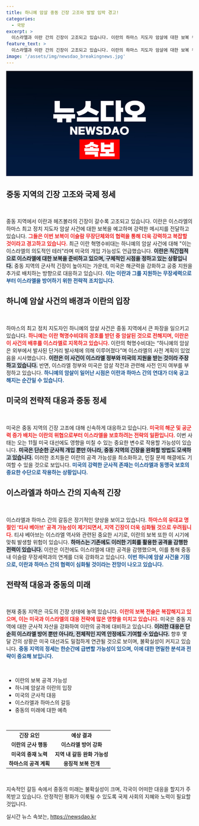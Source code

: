 ```yaml
---
title: 하니예 암살 중동 긴장 고조와 발발 임박 경고!
categories:
  - 국방
excerpt: >
  이스라엘과 이란 간의 긴장이 고조되고 있습니다. 이란의 하마스 지도자 암살에 대한 보복 위협이 일고 있으며, 미국은 중동에 군사력을 증강하고 있습니다. 전문가들은 이란이 유대교의 중요한 명절 티샤 베아브 기간에 공격을 감행할 가능성을 거론하고 있습니다. 이란-이스라엘의 갈등, 당신은 그 끝을 예상할 수 있나요?
feature_text: >
  이스라엘과 이란 간의 긴장이 고조되고 있습니다. 이란의 하마스 지도자 암살에 대한 보복 위협이 일고 있으며, 미국은 중동에 군사력을 증강하고 있습니다. 전문가들은 이란이 유대교의 중요한 명절 티샤 베아브 기간에 공격을 감행할 가능성을 거론하고 있습니다. 이란-이스라엘의 갈등, 당신은 그 끝을 예상할 수 있나요?
image: '/assets/img/newsdao_breakingnews.jpg'
---
```


<p><img src="/assets/img/newsdao_breakingnews.jpg" alt="flaretime 속보" /></p>

<h2 data-ke-size="size26">중동 지역의 긴장 고조와 국제 정세</h2>

<p data-ke-size="size16">&nbsp;</p>

<p>중동 지역에서 이란과 헤즈볼라의 긴장이 갈수록 고조되고 있습니다. 이란은 이스라엘의 하마스 최고 정치 지도자 암살 사건에 대한 보복을 예고하며 강력한 메시지를 전달하고 있습니다. <b><span style="color: #ee2323;">그들은 이번 보복이 이슬람 무장단체와의 협력을 통해 더욱 강력하고 복잡할 것이라고 경고하고 있습니다.</span></b> 최근 이란 혁명수비대는 하니예의 암살 사건에 대해 "이는 이스라엘의 의도적인 테러"라며 미국의 개입 가능성도 언급했습니다. <b><span style="background-color: #21538527;">이란은 직간접적으로 이스라엘에 대한 보복을 준비하고 있으며, 구체적인 시점을 정하고 있는 상황입니다.</span></b> 중동 지역의 군사적 긴장이 높아지는 가운데, 미국은 해군력을 강화하고 공중 지원을 추가로 배치하는 방향으로 대응하고 있습니다. <b><span style="color: #1a5490;">이는 이란과 그를 지원하는 무장세력으로부터 이스라엘을 방어하기 위한 전략적 조치입니다.</span></b></p>

<h2 data-ke-size="size26">하니예 암살 사건의 배경과 이란의 입장</h2>

<p data-ke-size="size16">&nbsp;</p>

<p>하마스의 최고 정치 지도자인 하니예의 암살 사건은 중동 지역에서 큰 파장을 일으키고 있습니다. <b><span style="color: #ee2323;">하니예는 이란 혁명수비대의 경호를 받던 중 암살된 것으로 전해지며, 이란은 이 사건의 배후를 이스라엘로 지목하고 있습니다.</span></b> 이란의 혁명수비대는 “하니예의 암살은 외부에서 발사된 단거리 발사체에 의해 이루어졌다”며 이스라엘의 사전 계획이 있었음을 시사했습니다. <b><span style="background-color: #21538527;">이란은 이 사건이 이스라엘 정부와 미국의 지원을 받는 것이라 주장하고 있습니다.</span></b> 반면, 이스라엘 정부와 미국은 암살 작전과 관련해 사전 인지 여부를 부정하고 있습니다. <b><span style="color: #1a5490;">하니예의 암살이 일어난 시점은 이란과 하마스 간의 연대가 더욱 공고해지는 순간일 수 있습니다.</span></b></p>

<h2 data-ke-size="size26">미국의 전략적 대응과 중동 정세</h2>

<p data-ke-size="size16">&nbsp;</p>

<p>미국은 중동 지역의 긴장 고조에 대해 신속하게 대응하고 있습니다. <b><span style="color: #ee2323;">미국의 해군 및 공군력 증가 배치는 이란의 위협으로부터 이스라엘을 보호하려는 전략의 일환입니다.</span></b> 이번 사태는 오는 11월 미국 대선에도 영향을 미칠 수 있는 중요한 변수로 작용할 가능성이 있습니다. <b><span style="background-color: #21538527;">미국은 단순한 군사적 개입 뿐만 아니라, 중동 지역의 긴장을 완화할 방법도 모색하고 있습니다.</span></b> 이러한 조치들은 이란의 공격 가능성을 최소화하고, 인질 문제 해결에도 기여할 수 있을 것으로 보입니다. <b><span style="color: #1a5490;">미국의 강력한 군사적 존재는 이스라엘과 동맹국 보호의 중요한 수단으로 작용하는 상황입니다.</span></b></p>

<h2 data-ke-size="size26">이스라엘과 하마스 간의 지속적 긴장</h2>

<p data-ke-size="size16">&nbsp;</p>

<p>이스라엘과 하마스 간의 갈등은 장기적인 양상을 보이고 있습니다. <b><span style="color: #ee2323;">하마스의 유대교 명절인 ‘티샤 베아브’ 공격 가능성이 제기되면서, 지역 긴장이 더욱 심화될 것으로 우려됩니다.</span></b> 티샤 베아브는 이스라엘 역사와 관련된 중요한 시기로, 이란의 보복 또한 이 시기에 맞춰 발생할 위험이 있습니다. <b><span style="background-color: #21538527;">하마스는 기존에도 이러한 기회를 활용한 공격을 감행한 전력이 있습니다.</span></b> 이란은 이전에도 이스라엘에 대한 공격을 감행했으며, 이를 통해 중동 내 이슬람 무장세력과의 연계를 더욱 강화하고 있습니다. <b><span style="color: #1a5490;">이번 하니예 암살 사건을 기점으로, 이란과 하마스 간의 협력이 심화될 것이라는 전망이 나오고 있습니다.</span></b></p>

<h2 data-ke-size="size26">전략적 대응과 중동의 미래</h2>

<p data-ke-size="size16">&nbsp;</p>

<p>현재 중동 지역은 극도의 긴장 상태에 놓여 있습니다. <b><span style="color: #ee2323;">이란의 보복 전술은 복잡해지고 있으며, 이는 미국과 이스라엘의 대응 전략에 많은 영향을 미치고 있습니다.</span></b> 미국은 중동 지역에 대한 군사적 자산을 강화하여 이란의 공격에 대비하고 있습니다. <b><span style="background-color: #21538527;">이러한 대응은 단순히 이스라엘 방어 뿐만 아니라, 전체적인 지역 안정에도 기여할 수 있습니다.</span></b> 향후 몇 달 간의 상황은 미국 대선과도 밀접하게 연관될 것으로 보이며, 불확실성이 커지고 있습니다. <b><span style="color: #1a5490;">중동 지역의 정세는 한순간에 급변할 가능성이 있으며, 이에 대한 면밀한 분석과 전략이 중요해 보입니다.</span></b></p>

<p data-ke-size="size16">&nbsp;</p> 

<ul>
  <li>이란의 보복 공격 가능성</li>
  <li>하니예 암살과 이란의 입장</li>
  <li>미국의 군사적 대응</li>
  <li>이스라엘과 하마스의 갈등</li>
  <li>중동의 미래에 대한 예측</li>
</ul>

<p data-ke-size="size16">&nbsp;</p> 

<table>
  <tr>
    <td style="text-align: center; height: 17px;"><b>긴장 요인</b></td>
    <td style="text-align: center; height: 17px;"><b>예상 결과</b></td>
  </tr>
  <tr>
    <td style="text-align: center; height: 17px;"><b>이란의 군사 행동</b></td>
    <td style="text-align: center; height: 17px;"><b>이스라엘 방어 강화</b></td>
  </tr>
  <tr>
    <td style="text-align: center; height: 17px;"><b>미국의 중재 노력</b></td>
    <td style="text-align: center; height: 17px;"><b>지역 내 갈등 완화 가능성</b></td>
  </tr>
  <tr>
    <td style="text-align: center; height: 17px;"><b>하마스의 공격 계획</b></td>
    <td style="text-align: center; height: 17px;"><b>응징적 보복 전개</b></td>
  </tr>
</table>

<p data-ke-size="size16">&nbsp;</p> 

<p>지속적인 갈등 속에서 중동의 미래는 불확실성이 크며, 각국이 어떠한 대응을 할지가 주목받고 있습니다. 안정적인 평화가 이룩될 수 있도록 국제 사회의 지혜와 노력이 필요할 것입니다.</p>
실시간 뉴스 속보는, <a href="https://newsdao.kr" rel="dofollow">https://newsdao.kr</a>


